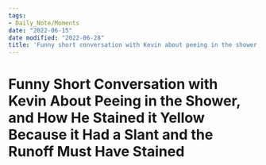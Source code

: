 ```yaml
---
tags:
- Daily_Note/Moments
date: "2022-06-15"
date modified: "2022-06-28"
title: 'Funny short conversation with Kevin about peeing in the shower, and how he stained it yellow because it had a slant and the runoff must have stained'
---
```


# Funny Short Conversation with Kevin About Peeing in the Shower, and How He Stained it Yellow Because it Had a Slant and the Runoff Must Have Stained
